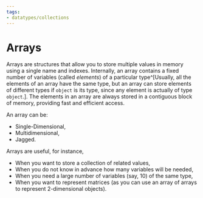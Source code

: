 ```yaml
---
tags:
- datatypes/collections
---
```


# Arrays

Arrays are structures that allow you to store multiple values in memory using a single name and indexes.
Internally, an array contains a fixed number of variables (called *elements*) of a particular type^[Usually, all the elements of an array have the same type, but an array can store elements of different types if `object` is its type, since any element is actually of type `object`.].
The elements in an array are always stored in a contiguous block of memory, providing fast and efficient access.

An array can be:

- Single-Dimensional,
- Multidimensional,
- Jagged.

Arrays are useful, for instance,

- When you want to store a collection of related values,
- When you do not know in advance how many variables will be needed,
- When you need a large number of variables (say, 10) of the same type,
- When you want to represent matrices (as you can use an array of arrays to represent 2-dimensional objects).
